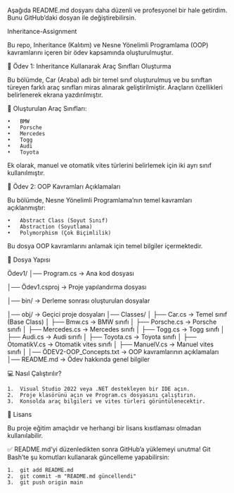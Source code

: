 Aşağıda README.md dosyanı daha düzenli ve profesyonel bir hale getirdim. Bunu GitHub’daki dosyan ile değiştirebilirsin.

Inheritance-Assignment

Bu repo, Inheritance (Kalıtım) ve Nesne Yönelimli Programlama (OOP) kavramlarını içeren bir ödev kapsamında oluşturulmuştur.

📌 Ödev 1: Inheritance Kullanarak Araç Sınıfları Oluşturma

Bu bölümde, Car (Araba) adlı bir temel sınıf oluşturulmuş ve bu sınıftan türeyen farklı araç sınıfları miras alınarak geliştirilmiştir. Araçların özellikleri belirlenerek ekrana yazdırılmıştır.

🚗 Oluşturulan Araç Sınıfları:

	•	BMW
	•	Porsche
	•	Mercedes
	•	Togg
	•	Audi
	•	Toyota

Ek olarak, manuel ve otomatik vites türlerini belirlemek için iki ayrı sınıf kullanılmıştır.

📌 Ödev 2: OOP Kavramları Açıklamaları

Bu bölümde, Nesne Yönelimli Programlama’nın temel kavramları açıklanmıştır:

	•	Abstract Class (Soyut Sınıf)
	•	Abstraction (Soyutlama)
	•	Polymorphism (Çok Biçimlilik)

Bu dosya OOP kavramlarını anlamak için temel bilgiler içermektedir.

📁 Dosya Yapısı

Ödev1/
│── Program.cs        → Ana kod dosyası

│── Ödev1.csproj      → Proje yapılandırma dosyası

│── bin/              → Derleme sonrası oluşturulan dosyalar

│── obj/              → Geçici proje dosyaları
│── Classes/
│   ├── Car.cs        → Temel sınıf (Base Class)
│   ├── Bmw.cs        → BMW sınıfı
│   ├── Porsche.cs    → Porsche sınıfı
│   ├── Mercedes.cs   → Mercedes sınıfı
│   ├── Togg.cs       → Togg sınıfı
│   ├── Audi.cs       → Audi sınıfı
│   ├── Toyota.cs     → Toyota sınıfı
│   ├── OtomatikV.cs  → Otomatik vites sınıfı
│   ├── ManuelV.cs    → Manuel vites sınıfı
│
│── ÖDEV2-OOP_Concepts.txt → OOP kavramlarının açıklamaları
│── README.md         → Ödev hakkında genel bilgiler

💻 Nasıl Çalıştırılır?

	1.	Visual Studio 2022 veya .NET destekleyen bir IDE açın.
	2.	Proje klasörünü açın ve Program.cs dosyasını çalıştırın.
	3.	Konsolda araç bilgileri ve vites türleri görüntülenecektir.

📜 Lisans

Bu proje eğitim amaçlıdır ve herhangi bir lisans kısıtlaması olmadan kullanılabilir.

✅ README.md’yi düzenledikten sonra GitHub’a yüklemeyi unutma!
Git Bash’te şu komutları kullanarak güncelleme yapabilirsin:

	1.	git add README.md
	2.	git commit -m "README.md güncellendi"
	3.	git push origin main
